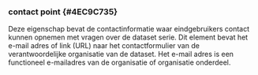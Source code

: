 ### contact point {#4EC9C735}
Deze eigenschap bevat de contactinformatie waar eindgebruikers contact kunnen opnemen met vragen over de dataset serie. Dit element bevat het e-mail adres of link (URL) naar het contactformulier van de verantwoordelijke organisatie van de dataset. Het e-mail adres is een functioneel e-mailadres van de organisatie of organisatie onderdeel.
